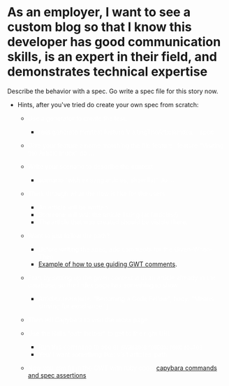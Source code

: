 # As an employer, I want to see a custom blog so that I know this developer has good communication skills, is an expert in their field, and demonstrates technical expertise

Describe the behavior with a spec. Go write a spec file for this story now.
- Hints, after you've tried do create your own spec from scratch:
  - <span style="color: white"> Use a generator to create the test:</span>
    - <span style="color: white">rails generate minitest:feature VisitingTheArticleIndex --spec</span>
  - <span style="color: white">Give your feature a name matching the file
feature
    -feature "Visiting the Article Index" do ...</span>
  - <span style="color: white">Write your scenario to describe the context</span>
    - <span style="color: white">scenario "with existing articles, show list" do ...</span>

  - <span style="color: white">Think through what the flow is like for the users.</span>
    - <span style="color: white">An article will be written</span>
    - <span style="color: white">Someone will visit the article listing (at /articles/)</span>
    - <span style="color: white">The article that was created should be visible there.</span>
  - <span style="color: white">Want to just follow the path?</span>
    - <span style="color: white">Before writing the spec, add comments for the Given-When-Then.</span>
    - [Example of how to use guiding GWT comments](https://gist.github.com/brookr/d284e740392cdb1dbae9/5946dc80a6414d1c219a24a8c09e0ebfecdd1f30).

  - <span style="color: white">Start by setting up the given context with an article already in the database, so the index page has something to show</span>
    - <span style="color: white">Article.create(title: "Becoming a Code Fellow", body: "Means striving for excellence.")</span>

  - <span style="color: white">Then tell Capybara to visit the index page</span>
  - <span style="color: white">Use the Rails "path helper" to get to the right URL</span>
    - <span style="color: white">Run this command to see all available routes: rake routes
    - <span style="color: white">You'll want something like: visit articles_path</span>

  - <span style="color: white">Now you can fill in the GWT with ruby code, [capybara commands and spec assertions](https://gist.github.com/brookr/d284e740392cdb1dbae9/7380e522032b8f8b813fa5855d63c3df64f77bfc)</span>
